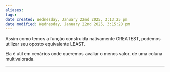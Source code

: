 ```yaml
---
aliases: 
tags: 
date created: Wednesday, January 22nd 2025, 3:13:25 pm
date modified: Wednesday, January 22nd 2025, 3:15:28 pm
---
```

Assim como temos a função construida nativamente GREATEST, podemos utilizar seu oposto equivalente LEAST.

Ela é util em cenários onde queremos avaliar o menos valor, de uma coluna multivalorada.

---
